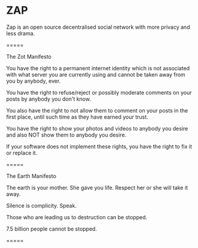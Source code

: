 ZAP
===

Zap is an open source decentralised social network with more privacy and less drama. 


=====

The Zot Manifesto

You have the right to a permanent internet identity which is not associated with what server you are currently using and cannot be taken away from you by anybody, ever.

You have the right to refuse/reject or possibly moderate comments on your posts by anybody you don't know.

You also have the right to not allow them to comment on your posts in the first place, until such time as they have earned your trust.

You have the right to show your photos and videos to anybody you desire and also NOT show them to anybody you desire.

If your software does not implement these rights, you have the right to fix it or replace it.

=====

The Earth Manifesto

The earth is your mother. She gave you life. Respect her or she will take it away.

Silence is complicity. Speak.

Those who are leading us to destruction can be stopped.

7.5 billion people cannot be stopped.

=====

